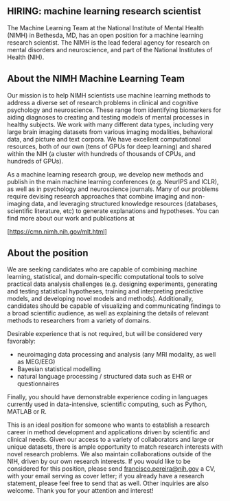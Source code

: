 ## HIRING: machine learning research scientist

The Machine Learning Team at the National Institute of Mental Health (NIMH) in Bethesda, MD, has an open position for a machine learning research scientist. The NIMH is the lead federal agency for research on mental disorders and neuroscience, and part of the National Institutes of Health (NIH).

## About the NIMH Machine Learning Team

Our mission is to help NIMH scientists use machine learning methods to address a diverse set of research problems in clinical and cognitive psychology and neuroscience. These range from identifying biomarkers for aiding diagnoses to creating and testing models of mental processes in healthy subjects. We work with many different data types, including very large brain imaging datasets from various imaging modalities, behavioral data, and picture and text corpora. We have excellent computational resources, both of our own (tens of GPUs for deep learning) and shared within the NIH (a cluster with hundreds of thousands of CPUs, and hundreds of GPUs).
 
 As a machine learning research group, we develop new methods and publish in the main machine learning conferences (e.g. NeurIPS and ICLR), as well as in psychology and neuroscience journals. Many of our problems require devising research approaches that combine imaging and non-imaging data, and leveraging structured knowledge resources (databases, scientific literature, etc) to generate explanations and hypotheses. You can find more about our work and publications at

[https://cmn.nimh.nih.gov/mlt.html]

## About the position

We are seeking candidates who are capable of combining machine learning, statistical, and domain-specific computational tools to solve practical data analysis challenges (e.g. designing experiments, generating and testing statistical hypotheses, training and interpreting predictive models, and developing novel models and methods). Additionally, candidates should be capable of visualizing and communicating findings to a broad scientific audience, as well as explaining the details of relevant methods to researchers from a variety of domains.
 
Desirable experience that is not required, but will be considered very favorably:
- neuroimaging data processing and analysis (any MRI modality, as well as MEG/EEG)
- Bayesian statistical modelling
- natural language processing / structured data such as EHR or questionnaires
 
Finally, you should have demonstrable experience coding in languages currently used in data-intensive, scientific computing, such as Python, MATLAB or R.
 
This is an ideal position for someone who wants to establish a research career in method development and applications driven by scientific and clinical needs. Given our access to a variety of collaborators and large or unique datasets, there is ample opportunity to match research interests with novel research problems. We also maintain collaborations outside of the NIH, driven by our own research interests. If you would like to be considered for this position, please send francisco.pereira@nih.gov a CV, with your email serving as cover letter; if you already have a research statement, please feel free to send that as well. Other inquiries are also welcome. Thank you for your attention and interest! 



   
